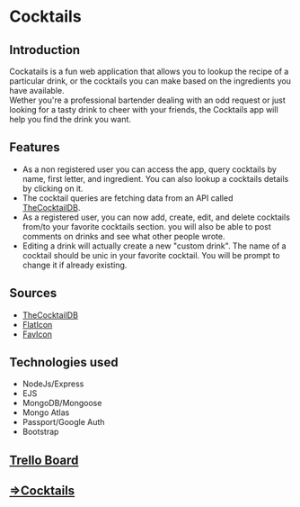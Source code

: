 # Cocktails

## Introduction
Cockatails is a fun web application that allows you to lookup the recipe of a particular drink, or the cocktails you can make based on the ingredients you have available. <br/>
Wether you're a professional bartender dealing with an odd request or just looking for a tasty drink to cheer with your friends, the Cocktails app will help you find the drink you want.


## Features

- As a non registered user you can access the app, query cocktails by name, first letter, and ingredient. You can also lookup a cocktails details by clicking on it.
- The cocktail queries are fetching data from an API called [TheCocktailDB](https://www.thecocktaildb.com/).
- As a registered user, you can now add, create, edit, and delete cocktails from/to your favorite cocktails section. you will also be able to post comments on drinks and see what other people wrote.
- Editing a drink will actually create a new "custom drink". The name of a cocktail should be unic in your favorite cocktail. You will be prompt to change it if already existing.

## Sources

- [TheCocktailDB](https://www.thecocktaildb.com/)
- [FlatIcon](https://www.flaticon.com/)
- [FavIcon](https://www.favicon.cc/)

## Technologies used

- NodeJs/Express
- EJS
- MongoDB/Mongoose
- Mongo Atlas
- Passport/Google Auth
- Bootstrap

## [Trello Board](https://trello.com/b/t9QauKDx/sei-cc9-project-2)

## [=>Cocktails](https://my-favorite-cocktails-app.herokuapp.com/drinks)
